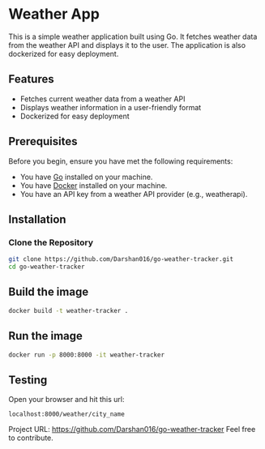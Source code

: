 # Weather App

This is a simple weather application built using Go. It fetches weather data from the weather API and displays it to the user. The application is also dockerized for easy deployment.

## Features

- Fetches current weather data from a weather API
- Displays weather information in a user-friendly format
- Dockerized for easy deployment

## Prerequisites

Before you begin, ensure you have met the following requirements:

- You have [Go](https://golang.org/doc/install) installed on your machine.
- You have [Docker](https://docs.docker.com/get-docker/) installed on your machine.
- You have an API key from a weather API provider (e.g., weatherapi).

## Installation

### Clone the Repository

```bash
git clone https://github.com/Darshan016/go-weather-tracker.git
cd go-weather-tracker
```

## Build the image

```bash
docker build -t weather-tracker .
```

## Run the image

```bash
docker run -p 8000:8000 -it weather-tracker
```

## Testing

Open your browser and hit this url:
```
localhost:8000/weather/city_name
```
Project URL: https://github.com/Darshan016/go-weather-tracker
Feel free to contribute.

